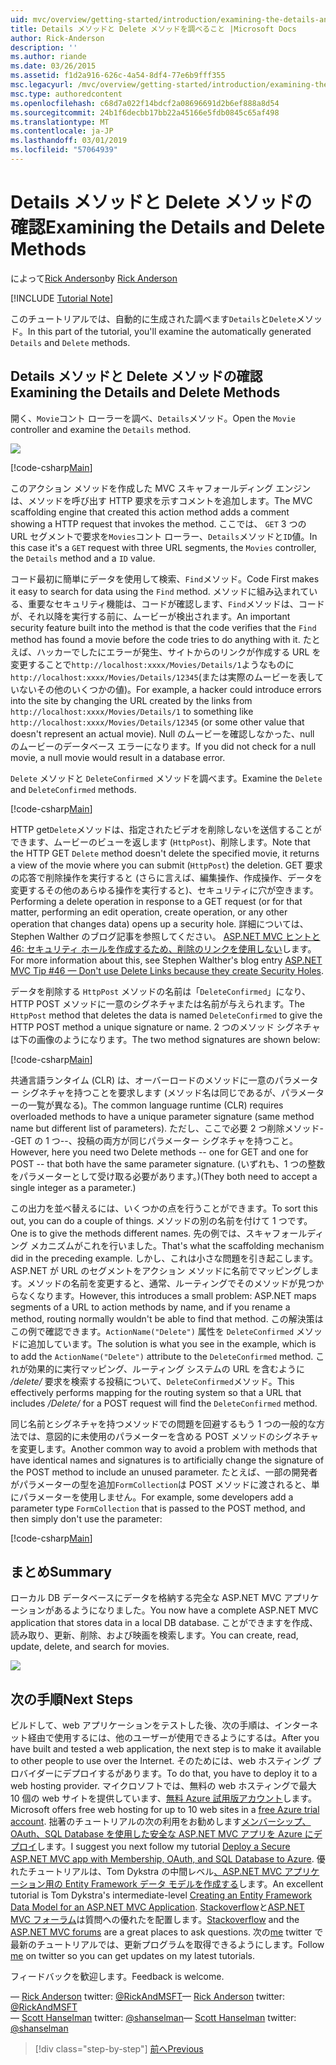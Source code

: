 ```yaml
---
uid: mvc/overview/getting-started/introduction/examining-the-details-and-delete-methods
title: Details メソッドと Delete メソッドを調べること |Microsoft Docs
author: Rick-Anderson
description: ''
ms.author: riande
ms.date: 03/26/2015
ms.assetid: f1d2a916-626c-4a54-8df4-77e6b9fff355
msc.legacyurl: /mvc/overview/getting-started/introduction/examining-the-details-and-delete-methods
msc.type: authoredcontent
ms.openlocfilehash: c68d7a022f14bdcf2a08696691d2b6ef888a8d54
ms.sourcegitcommit: 24b1f6decbb17bb22a45166e5fdb0845c65af498
ms.translationtype: MT
ms.contentlocale: ja-JP
ms.lasthandoff: 03/01/2019
ms.locfileid: "57064939"
---
```

<a name="examining-the-details-and-delete-methods"></a><span data-ttu-id="0d05b-102">Details メソッドと Delete メソッドの確認</span><span class="sxs-lookup"><span data-stu-id="0d05b-102">Examining the Details and Delete Methods</span></span>
====================
<span data-ttu-id="0d05b-103">によって[Rick Anderson]((https://twitter.com/RickAndMSFT))</span><span class="sxs-lookup"><span data-stu-id="0d05b-103">by [Rick Anderson]((https://twitter.com/RickAndMSFT))</span></span>

[!INCLUDE [Tutorial Note](sample/code-location.md)]

<span data-ttu-id="0d05b-104">このチュートリアルでは、自動的に生成された調べます`Details`と`Delete`メソッド。</span><span class="sxs-lookup"><span data-stu-id="0d05b-104">In this part of the tutorial, you'll examine the automatically generated `Details` and `Delete` methods.</span></span>

## <a name="examining-the-details-and-delete-methods"></a><span data-ttu-id="0d05b-105">Details メソッドと Delete メソッドの確認</span><span class="sxs-lookup"><span data-stu-id="0d05b-105">Examining the Details and Delete Methods</span></span>

<span data-ttu-id="0d05b-106">開く、`Movie`コント ローラーを調べ、`Details`メソッド。</span><span class="sxs-lookup"><span data-stu-id="0d05b-106">Open the `Movie` controller and examine the `Details` method.</span></span>

![](examining-the-details-and-delete-methods/_static/image1.png)

[!code-csharp[Main](examining-the-details-and-delete-methods/samples/sample1.cs)]

<span data-ttu-id="0d05b-107">このアクション メソッドを作成した MVC スキャフォールディング エンジンは、メソッドを呼び出す HTTP 要求を示すコメントを追加します。</span><span class="sxs-lookup"><span data-stu-id="0d05b-107">The MVC scaffolding engine that created this action method adds a comment showing a HTTP request that invokes the method.</span></span> <span data-ttu-id="0d05b-108">ここでは、 `GET` 3 つの URL セグメントで要求を`Movies`コント ローラー、`Details`メソッドと`ID`値。</span><span class="sxs-lookup"><span data-stu-id="0d05b-108">In this case it's a `GET` request with three URL segments, the `Movies` controller, the `Details` method and a `ID` value.</span></span>

<span data-ttu-id="0d05b-109">コード最初に簡単にデータを使用して検索、`Find`メソッド。</span><span class="sxs-lookup"><span data-stu-id="0d05b-109">Code First makes it easy to search for data using the `Find` method.</span></span> <span data-ttu-id="0d05b-110">メソッドに組み込まれている、重要なセキュリティ機能は、コードが確認します、`Find`メソッドは、コードが、それ以降を実行する前に、ムービーが検出されます。</span><span class="sxs-lookup"><span data-stu-id="0d05b-110">An important security feature built into the method is that the code verifies that the `Find` method has found a movie before the code tries to do anything with it.</span></span> <span data-ttu-id="0d05b-111">たとえば、ハッカーでしたにエラーが発生、サイトからのリンクが作成する URL を変更することで`http://localhost:xxxx/Movies/Details/1`ようなものに`http://localhost:xxxx/Movies/Details/12345`(または実際のムービーを表していないその他のいくつかの値)。</span><span class="sxs-lookup"><span data-stu-id="0d05b-111">For example, a hacker could introduce errors into the site by changing the URL created by the links from `http://localhost:xxxx/Movies/Details/1` to something like `http://localhost:xxxx/Movies/Details/12345` (or some other value that doesn't represent an actual movie).</span></span> <span data-ttu-id="0d05b-112">Null のムービーを確認しなかった、null のムービーのデータベース エラーになります。</span><span class="sxs-lookup"><span data-stu-id="0d05b-112">If you did not check for a null movie, a null movie would result in a database error.</span></span>

<span data-ttu-id="0d05b-113">`Delete` メソッドと `DeleteConfirmed` メソッドを調べます。</span><span class="sxs-lookup"><span data-stu-id="0d05b-113">Examine the `Delete` and `DeleteConfirmed` methods.</span></span>

[!code-csharp[Main](examining-the-details-and-delete-methods/samples/sample2.cs?highlight=17)]

<span data-ttu-id="0d05b-114">HTTP get`Delete`メソッドは、指定されたビデオを削除しないを送信することができます、ムービーのビューを返します (`HttpPost`)、削除します。</span><span class="sxs-lookup"><span data-stu-id="0d05b-114">Note that the HTTP GET `Delete` method doesn't delete the specified movie, it returns a view of the movie where you can submit (`HttpPost`) the deletion.</span></span> <span data-ttu-id="0d05b-115">GET 要求の応答で削除操作を実行すると (さらに言えば、編集操作、作成操作、データを変更するその他のあらゆる操作を実行すると)、セキュリティに穴が空きます。</span><span class="sxs-lookup"><span data-stu-id="0d05b-115">Performing a delete operation in response to a GET request (or for that matter, performing an edit operation, create operation, or any other operation that changes data) opens up a security hole.</span></span> <span data-ttu-id="0d05b-116">詳細については、Stephen Walther のブログ記事を参照してください。 [ASP.NET MVC ヒントと 46: セキュリティ ホールを作成するため、削除のリンクを使用しない](http://stephenwalther.com/blog/archive/2009/01/21/asp.net-mvc-tip-46-ndash-donrsquot-use-delete-links-because.aspx)します。</span><span class="sxs-lookup"><span data-stu-id="0d05b-116">For more information about this, see Stephen Walther's blog entry [ASP.NET MVC Tip #46 — Don't use Delete Links because they create Security Holes](http://stephenwalther.com/blog/archive/2009/01/21/asp.net-mvc-tip-46-ndash-donrsquot-use-delete-links-because.aspx).</span></span>

<span data-ttu-id="0d05b-117">データを削除する `HttpPost` メソッドの名前は「`DeleteConfirmed`」になり、HTTP POST メソッドに一意のシグネチャまたは名前が与えられます。</span><span class="sxs-lookup"><span data-stu-id="0d05b-117">The `HttpPost` method that deletes the data is named `DeleteConfirmed` to give the HTTP POST method a unique signature or name.</span></span> <span data-ttu-id="0d05b-118">2 つのメソッド シグネチャは下の画像のようになります。</span><span class="sxs-lookup"><span data-stu-id="0d05b-118">The two method signatures are shown below:</span></span>

[!code-csharp[Main](examining-the-details-and-delete-methods/samples/sample3.cs)]

<span data-ttu-id="0d05b-119">共通言語ランタイム (CLR) は、オーバーロードのメソッドに一意のパラメーター シグネチャを持つことを要求します (メソッド名は同じであるが、パラメーターの一覧が異なる)。</span><span class="sxs-lookup"><span data-stu-id="0d05b-119">The common language runtime (CLR) requires overloaded methods to have a unique parameter signature (same method name but different list of parameters).</span></span> <span data-ttu-id="0d05b-120">ただし、ここで必要 2 つ削除メソッド--GET の 1 つ--、投稿の両方が同じパラメーター シグネチャを持つこと。</span><span class="sxs-lookup"><span data-stu-id="0d05b-120">However, here you need two Delete methods -- one for GET and one for POST -- that both have the same parameter signature.</span></span> <span data-ttu-id="0d05b-121">(いずれも、1 つの整数をパラメーターとして受け取る必要があります。)</span><span class="sxs-lookup"><span data-stu-id="0d05b-121">(They both need to accept a single integer as a parameter.)</span></span>

<span data-ttu-id="0d05b-122">この出力を並べ替えるには、いくつかの点を行うことができます。</span><span class="sxs-lookup"><span data-stu-id="0d05b-122">To sort this out, you can do a couple of things.</span></span> <span data-ttu-id="0d05b-123">メソッドの別の名前を付けて 1 つです。</span><span class="sxs-lookup"><span data-stu-id="0d05b-123">One is to give the methods different names.</span></span> <span data-ttu-id="0d05b-124">先の例では、スキャフォールディング メカニズムがこれを行いました。</span><span class="sxs-lookup"><span data-stu-id="0d05b-124">That's what the scaffolding mechanism did in the preceding example.</span></span> <span data-ttu-id="0d05b-125">しかし、これは小さな問題を引き起こします。ASP.NET が URL のセグメントをアクション メソッドに名前でマッピングします。メソッドの名前を変更すると、通常、ルーティングでそのメソッドが見つからなくなります。</span><span class="sxs-lookup"><span data-stu-id="0d05b-125">However, this introduces a small problem: ASP.NET maps segments of a URL to action methods by name, and if you rename a method, routing normally wouldn't be able to find that method.</span></span> <span data-ttu-id="0d05b-126">この解決策はこの例で確認できます。`ActionName("Delete")` 属性を `DeleteConfirmed` メソッドに追加しています。</span><span class="sxs-lookup"><span data-stu-id="0d05b-126">The solution is what you see in the example, which is to add the `ActionName("Delete")` attribute to the `DeleteConfirmed` method.</span></span> <span data-ttu-id="0d05b-127">これが効果的に実行マッピング、ルーティング システムの URL を含むように */delete/* 要求を検索する投稿について、`DeleteConfirmed`メソッド。</span><span class="sxs-lookup"><span data-stu-id="0d05b-127">This effectively performs mapping for the routing system so that a URL that includes */Delete/* for a POST request will find the `DeleteConfirmed` method.</span></span>

<span data-ttu-id="0d05b-128">同じ名前とシグネチャを持つメソッドでの問題を回避するもう 1 つの一般的な方法では、意図的に未使用のパラメーターを含める POST メソッドのシグネチャを変更します。</span><span class="sxs-lookup"><span data-stu-id="0d05b-128">Another common way to avoid a problem with methods that have identical names and signatures is to artificially change the signature of the POST method to include an unused parameter.</span></span> <span data-ttu-id="0d05b-129">たとえば、一部の開発者がパラメーターの型を追加`FormCollection`は POST メソッドに渡されると、単にパラメーターを使用しません。</span><span class="sxs-lookup"><span data-stu-id="0d05b-129">For example, some developers add a parameter type `FormCollection` that is passed to the POST method, and then simply don't use the parameter:</span></span>

[!code-csharp[Main](examining-the-details-and-delete-methods/samples/sample4.cs)]

## <a name="summary"></a><span data-ttu-id="0d05b-130">まとめ</span><span class="sxs-lookup"><span data-stu-id="0d05b-130">Summary</span></span>

<span data-ttu-id="0d05b-131">ローカル DB データベースにデータを格納する完全な ASP.NET MVC アプリケーションがあるようになりました。</span><span class="sxs-lookup"><span data-stu-id="0d05b-131">You now have a complete ASP.NET MVC application that stores data in a local DB database.</span></span> <span data-ttu-id="0d05b-132">ことができますを作成、読み取り、更新、削除、および映画を検索します。</span><span class="sxs-lookup"><span data-stu-id="0d05b-132">You can create, read, update, delete, and search for movies.</span></span>

![](examining-the-details-and-delete-methods/_static/image2.png)

## <a name="next-steps"></a><span data-ttu-id="0d05b-133">次の手順</span><span class="sxs-lookup"><span data-stu-id="0d05b-133">Next Steps</span></span>

<span data-ttu-id="0d05b-134">ビルドして、web アプリケーションをテストした後、次の手順は、インターネット経由で使用するには、他のユーザーが使用できるようにするは。</span><span class="sxs-lookup"><span data-stu-id="0d05b-134">After you have built and tested a web application, the next step is to make it available to other people to use over the Internet.</span></span> <span data-ttu-id="0d05b-135">そのためには、web ホスティング プロバイダーにデプロイするがあります。</span><span class="sxs-lookup"><span data-stu-id="0d05b-135">To do that, you have to deploy it to a web hosting provider.</span></span> <span data-ttu-id="0d05b-136">マイクロソフトでは、無料の web ホスティングで最大 10 個の web サイトを提供しています、[無料 Azure 試用版アカウント](https://www.windowsazure.com/pricing/free-trial/?WT.mc_id=A443DD604)します。</span><span class="sxs-lookup"><span data-stu-id="0d05b-136">Microsoft offers free web hosting for up to 10 web sites in a [free Azure trial account](https://www.windowsazure.com/pricing/free-trial/?WT.mc_id=A443DD604).</span></span> <span data-ttu-id="0d05b-137">拙著のチュートリアルの次の利用をお勧めします[メンバーシップ、OAuth、SQL Database を使用した安全な ASP.NET MVC アプリを Azure にデプロイ](https://docs.microsoft.com/aspnet/core/security/authorization/secure-data)します。</span><span class="sxs-lookup"><span data-stu-id="0d05b-137">I suggest you next follow my tutorial [Deploy a Secure ASP.NET MVC app with Membership, OAuth, and SQL Database to Azure](https://docs.microsoft.com/aspnet/core/security/authorization/secure-data).</span></span> <span data-ttu-id="0d05b-138">優れたチュートリアルは、Tom Dykstra の中間レベル[、ASP.NET MVC アプリケーション用の Entity Framework データ モデルを作成する](../getting-started-with-ef-using-mvc/creating-an-entity-framework-data-model-for-an-asp-net-mvc-application.md)します。</span><span class="sxs-lookup"><span data-stu-id="0d05b-138">An excellent tutorial is Tom Dykstra's intermediate-level [Creating an Entity Framework Data Model for an ASP.NET MVC Application](../getting-started-with-ef-using-mvc/creating-an-entity-framework-data-model-for-an-asp-net-mvc-application.md).</span></span> <span data-ttu-id="0d05b-139">[Stackoverflow](http://stackoverflow.com/help)と[ASP.NET MVC フォーラム](https://forums.asp.net/1146.aspx)は質問への優れたを配置します。</span><span class="sxs-lookup"><span data-stu-id="0d05b-139">[Stackoverflow](http://stackoverflow.com/help) and the [ASP.NET MVC forums](https://forums.asp.net/1146.aspx) are a great places to ask questions.</span></span> <span data-ttu-id="0d05b-140">次の[me](https://twitter.com/RickAndMSFT) twitter で最新のチュートリアルでは、更新プログラムを取得できるようにします。</span><span class="sxs-lookup"><span data-stu-id="0d05b-140">Follow [me](https://twitter.com/RickAndMSFT) on twitter so you can get updates on my latest tutorials.</span></span>

<span data-ttu-id="0d05b-141">フィードバックを歓迎します。</span><span class="sxs-lookup"><span data-stu-id="0d05b-141">Feedback is welcome.</span></span>

<span data-ttu-id="0d05b-142">— [Rick Anderson](https://blogs.msdn.com/rickAndy) twitter: [@RickAndMSFT](https://twitter.com/RickAndMSFT)</span><span class="sxs-lookup"><span data-stu-id="0d05b-142">— [Rick Anderson](https://blogs.msdn.com/rickAndy) twitter: [@RickAndMSFT](https://twitter.com/RickAndMSFT)</span></span>  
<span data-ttu-id="0d05b-143">— [Scott Hanselman](http://www.hanselman.com/blog/) twitter: [@shanselman](https://twitter.com/shanselman)</span><span class="sxs-lookup"><span data-stu-id="0d05b-143">— [Scott Hanselman](http://www.hanselman.com/blog/) twitter: [@shanselman](https://twitter.com/shanselman)</span></span>

> [!div class="step-by-step"]
> [<span data-ttu-id="0d05b-144">前へ</span><span class="sxs-lookup"><span data-stu-id="0d05b-144">Previous</span></span>](adding-validation.md)
